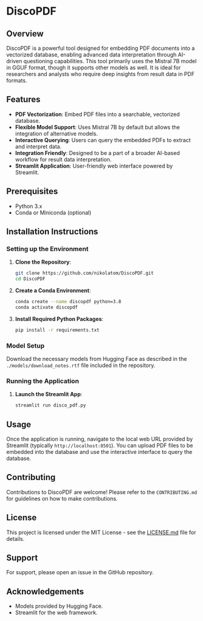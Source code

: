 
# DiscoPDF

## Overview
DiscoPDF is a powerful tool designed for embedding PDF documents into a vectorized database, enabling advanced data interpretation through AI-driven questioning capabilities. This tool primarily uses the Mistral 7B model in GGUF format, though it supports other models as well. It is ideal for researchers and analysts who require deep insights from result data in PDF formats.

## Features
- **PDF Vectorization**: Embed PDF files into a searchable, vectorized database.
- **Flexible Model Support**: Uses Mistral 7B by default but allows the integration of alternative models.
- **Interactive Querying**: Users can query the embedded PDFs to extract and interpret data.
- **Integration Friendly**: Designed to be a part of a broader AI-based workflow for result data interpretation.
- **Streamlit Application**: User-friendly web interface powered by Streamlit.

## Prerequisites
- Python 3.x
- Conda or Miniconda (optional)

## Installation Instructions

### Setting up the Environment
1. **Clone the Repository**:
   ```bash
   git clone https://github.com/nikolatom/DiscoPDF.git
   cd DiscoPDF
   ```

2. **Create a Conda Environment**:
   ```bash
   conda create --name discopdf python=3.8
   conda activate discopdf
   ```

3. **Install Required Python Packages**:
   ```bash
   pip install -r requirements.txt
   ```

### Model Setup
Download the necessary models from Hugging Face as described in the `./models/download_notes.rtf` file included in the repository.

### Running the Application
1. **Launch the Streamlit App**:
   ```bash
   streamlit run disco_pdf.py
   ```

## Usage
Once the application is running, navigate to the local web URL provided by Streamlit (typically `http://localhost:8501`). You can upload PDF files to be embedded into the database and use the interactive interface to query the database.

## Contributing
Contributions to DiscoPDF are welcome! Please refer to the `CONTRIBUTING.md` for guidelines on how to make contributions.

## License
This project is licensed under the MIT License - see the [LICENSE.md](LICENSE.md) file for details.

## Support
For support, please open an issue in the GitHub repository.

## Acknowledgements
- Models provided by Hugging Face.
- Streamlit for the web framework.
